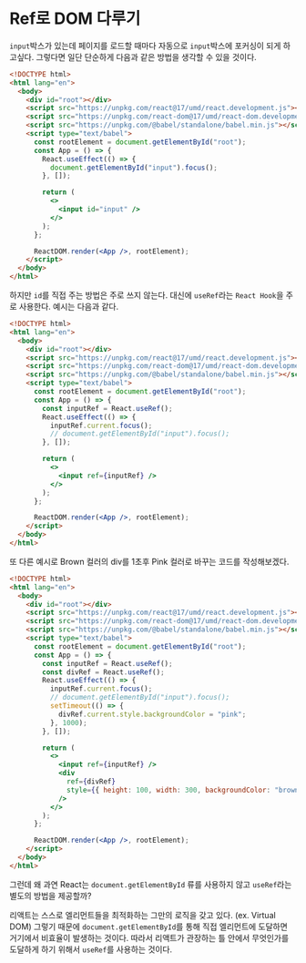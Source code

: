 # Ref로 DOM 다루기

```input```박스가 있는데 페이지를 로드할 때마다 자동으로 ```input```박스에 포커싱이 되게 하고싶다. 그렇다면 일단 단순하게 다음과 같은 방법을 생각할 수 있을 것이다.

```html
<!DOCTYPE html>
<html lang="en">
  <body>
    <div id="root"></div>
    <script src="https://unpkg.com/react@17/umd/react.development.js"></script>
    <script src="https://unpkg.com/react-dom@17/umd/react-dom.development.js"></script>
    <script src="https://unpkg.com/@babel/standalone/babel.min.js"></script>
    <script type="text/babel">
      const rootElement = document.getElementById("root");
      const App = () => {
        React.useEffect(() => {
          document.getElementById("input").focus();
        }, []);

        return (
          <>
            <input id="input" />
          </>
        );
      };

      ReactDOM.render(<App />, rootElement);
    </script>
  </body>
</html>
```
하지만 ```id```를 직접 주는 방법은 주로 쓰지 않는다. 대신에 ```useRef```라는 ```React Hook```을 주로 사용한다. 예시는 다음과 같다.

```html
<!DOCTYPE html>
<html lang="en">
  <body>
    <div id="root"></div>
    <script src="https://unpkg.com/react@17/umd/react.development.js"></script>
    <script src="https://unpkg.com/react-dom@17/umd/react-dom.development.js"></script>
    <script src="https://unpkg.com/@babel/standalone/babel.min.js"></script>
    <script type="text/babel">
      const rootElement = document.getElementById("root");
      const App = () => {
        const inputRef = React.useRef();
        React.useEffect(() => {
          inputRef.current.focus();
          // document.getElementById("input").focus();
        }, []);

        return (
          <>
            <input ref={inputRef} />
          </>
        );
      };

      ReactDOM.render(<App />, rootElement);
    </script>
  </body>
</html>
```
또 다른 예시로 Brown 컬러의 div를 1초후 Pink 컬러로 바꾸는 코드를 작성해보겠다.
```html
<!DOCTYPE html>
<html lang="en">
  <body>
    <div id="root"></div>
    <script src="https://unpkg.com/react@17/umd/react.development.js"></script>
    <script src="https://unpkg.com/react-dom@17/umd/react-dom.development.js"></script>
    <script src="https://unpkg.com/@babel/standalone/babel.min.js"></script>
    <script type="text/babel">
      const rootElement = document.getElementById("root");
      const App = () => {
        const inputRef = React.useRef();
        const divRef = React.useRef();
        React.useEffect(() => {
          inputRef.current.focus();
          // document.getElementById("input").focus();
          setTimeout(() => {
            divRef.current.style.backgroundColor = "pink";
          }, 1000);
        }, []);

        return (
          <>
            <input ref={inputRef} />
            <div
              ref={divRef}
              style={{ height: 100, width: 300, backgroundColor: "brown" }}
            />
          </>
        );
      };

      ReactDOM.render(<App />, rootElement);
    </script>
  </body>
</html>
```
그런데 왜 과연 React는 ```document.getElementById``` 류를 사용하지 않고 ```useRef```라는 별도의 방법을 제공할까?

리액트는 스스로 엘리먼트들을 최적화하는 그만의 로직을 갖고 있다. (ex. Virtual DOM) 그렇기 때문에 ```document.getElementById```를 통해 직접 엘리먼트에 도달하면 거기에서 비효율이 발생하는 것이다. 따라서 리액트가 관장하는 틀 안에서 무엇인가를 도달하게 하기 위해서 ```useRef```를 사용하는 것이다.
